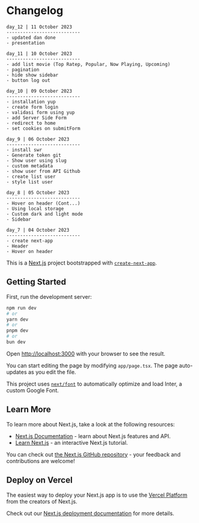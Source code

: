 # Changelog


````````````````````
day_12 | 11 October 2023
---------------------------
- updated dan done 
- presentation

day_11 | 10 October 2023
---------------------------
- add list movie (Top Ratep, Popular, Now Playing, Upcoming)
- pagination
- hide show sidebar
- button log out

day_10 | 09 October 2023
---------------------------
- installation yup
- create form login
- validasi form using yup
- add Server Side Form
- redirect to home
- set cookies on submitForm

day_9 | 06 October 2023
---------------------------
- install swr
- Generate token git
- Show user using slug
- custom metadata
- show user from API Github
- create list user
- style list user

day_8 | 05 October 2023
---------------------------
- Hover on header (Cont...)
- Using local storage
- Custom dark and light mode
- Sidebar

day_7 | 04 October 2023
---------------------------
- create next-app
- Header
- Hover on header

````````````````````

This is a [Next.js](https://nextjs.org/) project bootstrapped with [`create-next-app`](https://github.com/vercel/next.js/tree/canary/packages/create-next-app).

## Getting Started

First, run the development server:

```bash
npm run dev
# or
yarn dev
# or
pnpm dev
# or
bun dev
```

Open [http://localhost:3000](http://localhost:3000) with your browser to see the result.

You can start editing the page by modifying `app/page.tsx`. The page auto-updates as you edit the file.

This project uses [`next/font`](https://nextjs.org/docs/basic-features/font-optimization) to automatically optimize and load Inter, a custom Google Font.

## Learn More

To learn more about Next.js, take a look at the following resources:

- [Next.js Documentation](https://nextjs.org/docs) - learn about Next.js features and API.
- [Learn Next.js](https://nextjs.org/learn) - an interactive Next.js tutorial.

You can check out [the Next.js GitHub repository](https://github.com/vercel/next.js/) - your feedback and contributions are welcome!

## Deploy on Vercel

The easiest way to deploy your Next.js app is to use the [Vercel Platform](https://vercel.com/new?utm_medium=default-template&filter=next.js&utm_source=create-next-app&utm_campaign=create-next-app-readme) from the creators of Next.js.

Check out our [Next.js deployment documentation](https://nextjs.org/docs/deployment) for more details.
